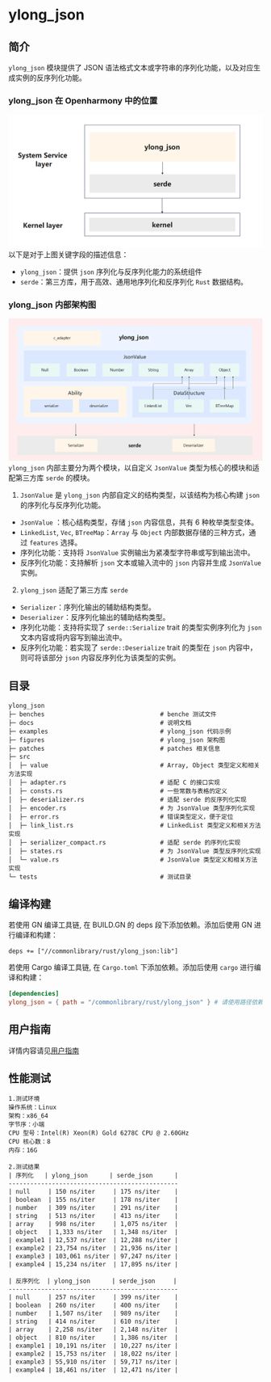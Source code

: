 # ylong_json

## 简介
`ylong_json` 模块提供了 JSON 语法格式文本或字符串的序列化功能，以及对应生成实例的反序列化功能。

### ylong_json 在 Openharmony 中的位置
![structure](./figures/ylong_json_oh_relate.png)
以下是对于上图关键字段的描述信息：
- `ylong_json`：提供 `json` 序列化与反序列化能力的系统组件
- `serde`：第三方库，用于高效、通用地序列化和反序列化 `Rust` 数据结构。

### ylong_json 内部架构图
![structure](./figures/ylong_json_inner_structure.png)
`ylong_json` 内部主要分为两个模块，以自定义 `JsonValue` 类型为核心的模块和适配第三方库 `serde` 的模块。

1. `JsonValue` 是 `ylong_json` 内部自定义的结构类型，以该结构为核心构建 `json` 的序列化与反序列化功能。
- `JsonValue` ：核心结构类型，存储 `json` 内容信息，共有 6 种枚举类型变体。
- `LinkedList`, `Vec`, `BTreeMap`：`Array` 与 `Object` 内部数据存储的三种方式，通过 `features` 选择。
- 序列化功能：支持将 `JsonValue` 实例输出为紧凑型字符串或写到输出流中。
- 反序列化功能：支持解析 `json` 文本或输入流中的 `json` 内容并生成 `JsonValue` 实例。

2. `ylong_json` 适配了第三方库 `serde` 
- `Serializer`：序列化输出的辅助结构类型。
- `Deserializer`：反序列化输出的辅助结构类型。
- 序列化功能：支持将实现了 `serde::Serialize` trait 的类型实例序列化为 `json` 文本内容或将内容写到输出流中。
- 反序列化功能：若实现了 `serde::Deserialize` trait 的类型在 `json` 内容中，则可将该部分 `json` 内容反序列化为该类型的实例。

## 目录
```
ylong_json
├─ benches                                # benche 测试文件
├─ docs                                   # 说明文档
├─ examples                               # ylong_json 代码示例
├─ figures                                # ylong_json 架构图
├─ patches                                # patches 相关信息
├─ src
│  ├─ value                               # Array, Object 类型定义和相关方法实现
│  ├─ adapter.rs                          # 适配 C 的接口实现
│  ├─ consts.rs                           # 一些常数与表格的定义
│  ├─ deserializer.rs                     # 适配 serde 的反序列化实现
│  ├─ encoder.rs                          # 为 JsonValue 类型序列化实现
│  ├─ error.rs                            # 错误类型定义，便于定位
│  ├─ link_list.rs                        # LinkedList 类型定义和相关方法实现
│  ├─ serializer_compact.rs               # 适配 serde 的序列化实现
│  ├─ states.rs                           # 为 JsonValue 类型反序列化实现
│  └─ value.rs                            # JsonValue 类型定义和相关方法实现
└─ tests                                  # 测试目录
```

## 编译构建
若使用 GN 编译工具链, 在 BUILD.GN 的 deps 段下添加依赖。添加后使用 GN 进行编译和构建：

```gn 
deps += ["//commonlibrary/rust/ylong_json:lib"]
```

若使用 Cargo 编译工具链, 在 ```Cargo.toml``` 下添加依赖。添加后使用 ```cargo``` 进行编译和构建：

```toml
[dependencies]
ylong_json = { path = "/commonlibrary/rust/ylong_json" } # 请使用路径依赖
```

## 用户指南
详情内容请见[用户指南](./docs/user_guide_zh.md)

## 性能测试
```
1.测试环境
操作系统：Linux
架构：x86_64
字节序：小端
CPU 型号：Intel(R) Xeon(R) Gold 6278C CPU @ 2.60GHz
CPU 核心数：8
内存：16G

2.测试结果
| 序列化   | ylong_json      | serde_json      |
-----------------------------------------------
| null     | 150 ns/iter     | 175 ns/iter    |
| boolean  | 155 ns/iter     | 178 ns/iter    |
| number   | 309 ns/iter     | 291 ns/iter    |
| string   | 513 ns/iter     | 413 ns/iter    |
| array    | 998 ns/iter     | 1,075 ns/iter  |
| object   | 1,333 ns/iter   | 1,348 ns/iter  |
| example1 | 12,537 ns/iter  | 12,288 ns/iter |
| example2 | 23,754 ns/iter  | 21,936 ns/iter |
| example3 | 103,061 ns/iter | 97,247 ns/iter |
| example4 | 15,234 ns/iter  | 17,895 ns/iter |

| 反序列化  | ylong_json      | serde_json     |
-----------------------------------------------
| null     | 257 ns/iter     | 399 ns/iter    |
| boolean  | 260 ns/iter     | 400 ns/iter    |
| number   | 1,507 ns/iter   | 989 ns/iter    |
| string   | 414 ns/iter     | 610 ns/iter    |
| array    | 2,258 ns/iter   | 2,148 ns/iter  |
| object   | 810 ns/iter     | 1,386 ns/iter  |
| example1 | 10,191 ns/iter  | 10,227 ns/iter |
| example2 | 15,753 ns/iter  | 18,022 ns/iter |
| example3 | 55,910 ns/iter  | 59,717 ns/iter |
| example4 | 18,461 ns/iter  | 12,471 ns/iter |
```
